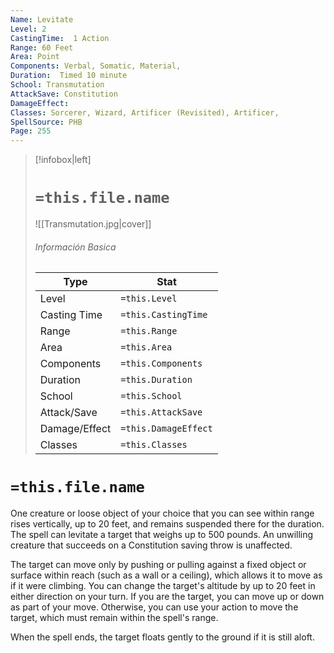 ```yaml
---
Name: Levitate
Level: 2
CastingTime:  1 Action 
Range: 60 Feet
Area: Point
Components: Verbal, Somatic, Material, 
Duration:  Timed 10 minute
School: Transmutation
AttackSave: Constitution
DamageEffect: 
Classes: Sorcerer, Wizard, Artificer (Revisited), Artificer, 
SpellSource: PHB
Page: 255
---
```


>[!infobox|left]
># `=this.file.name`
>![[Transmutation.jpg|cover]]
> ###### Información Basica
> Type |  Stat |
> ---|---|
> Level | `=this.Level` |
> Casting Time | `=this.CastingTime` |
> Range | `=this.Range` |
> Area | `=this.Area` |
> Components | `=this.Components` |
> Duration | `=this.Duration` |
> School | `=this.School` |
> Attack/Save | `=this.AttackSave` |
> Damage/Effect | `=this.DamageEffect` |
> Classes | `=this.Classes` |

# `=this.file.name`
One creature or loose object of your choice that you can see within range rises vertically, up to 20 feet, and remains suspended there for the duration. The spell can levitate a target that weighs up to 500 pounds. An unwilling creature that succeeds on a Constitution saving throw is unaffected.

The target can move only by pushing or pulling against a fixed object or surface within reach (such as a wall or a ceiling), which allows it to move as if it were climbing. You can change the target&#x27;s altitude by up to 20 feet in either direction on your turn. If you are the target, you can move up or down as part of your move. Otherwise, you can use your action to move the target, which must remain within the spell&#x27;s range.

When the spell ends, the target floats gently to the ground if it is still aloft.



 


 


 


